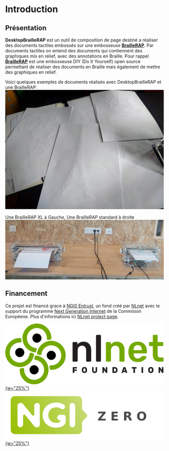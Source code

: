 # Introduction

## Présentation

**DesktopBrailleRAP** est un outil de composition de page destiné a réaliser des documents tactiles embossés sur une embosseuse [**BrailleRAP**](https://www.braillerap.org). Par documents tactiles on entend des documents qui contiennent des graphiques mis en relief, avec des annotations en Braille. Pour rappel [**BrailleRAP**](https://www.braillerap.org) est une embosseuse DIY (Do It Yourself) open source permettant de réaliser des documents en Braille mais également de mettre des graphiques en relief.

Voici quelques exemples de documents réalisés avec DesktopBrailleRAP et une BrailleRAP:
![Des exemples de documents réalisés avec DesktopBrailleRAP et une BrailleRAP](./IMG/brap_sample.jpg)

Une BrailleRAP XL à Gauche, Une BrailleRAP standard à droite
![Une photographie de deux BrailleRAP](./IMG/braillerap.jpg) 

## Financement

Ce projet est financé grace à [NGI0 Entrust](https://nlnet.nl/entrust), un fond créé par [NLnet](https://nlnet.nl) avec le support du programme  [Next Generation Internet](https://ngi.eu) de la Commision Européene. Plus d'informations ici [NLnet project page](https://nlnet.nl/project/BrailleRAP).

[ ![Le logo de la fondation NLnet](IMG/nlnetbanner.png) {w="25%"} ](https://nlnet.nl) 
[ ![Le logo du programme NGI0](IMG/NGI0_tag.svg) {w="25%"} ](https://nlnet.nl) 

























